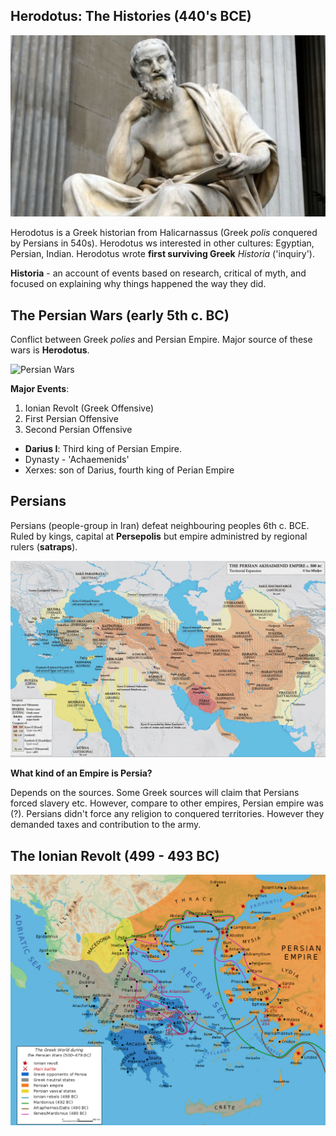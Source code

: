 ## Herodotus: The Histories (440's BCE)

![Herodotus](grst205/img/lec08/01.png)

Herodotus is a Greek historian from Halicarnassus (Greek *polis* conquered by Persians in 540s). Herodotus ws interested in other cultures: Egyptian, Persian, Indian. Herodotus wrote **first surviving Greek** *Historia* ('inquiry').

**Historia** - an account of events based on research, critical of myth, and focused on explaining why things happened the way they did.

## The Persian Wars (early 5th c. BC)
Conflict between Greek *polies* and Persian Empire. Major source of these wars is **Herodotus**.

![Persian Wars](grst205/img/lec08/02.png)

**Major Events**:
1. Ionian Revolt (Greek Offensive)
2. First Persian Offensive
3. Second Persian Offensive

* **Darius I**: Third king of Persian Empire.
* Dynasty - 'Achaemenids'
* Xerxes: son of Darius, fourth king of Perian Empire

## Persians
Persians (people-group in Iran) defeat neighbouring peoples 6th c. BCE. Ruled by kings, capital at **Persepolis** but empire administred by regional rulers (**satraps**).

![Persian Empire](grst205/img/lec08/03.png)

**What kind of an Empire is Persia?**

Depends on the sources. Some Greek sources will claim that Persians forced slavery etc. However, compare to other empires, Persian empire was (?). Persians didn't force any religion to conquered territories. However they demanded taxes and contribution to the army.

## The Ionian Revolt (499 - 493 BC)

![The Ionian Revolt](grst205/img/lec08/04.png)
